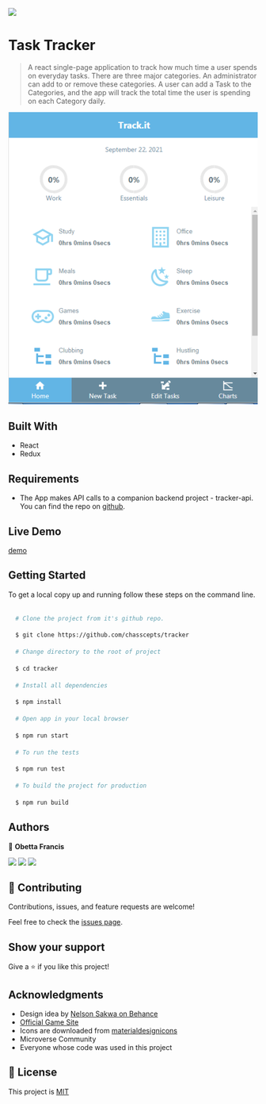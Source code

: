 ![](https://img.shields.io/badge/Microverse-blueviolet)

# Task Tracker

> A react single-page application to track how much time a user spends on everyday tasks. There are three major categories. An administrator can add to or remove these categories. A user can add a Task to the Categories, and the app will track the total time the user is spending on each Category daily.

![screenshot](./screenshot.png)

## Built With

- React
- Redux

## Requirements

- The App makes API calls to a companion backend project - tracker-api. You can find the repo on [github](https://github.com/chasscepts/tracker-api).

## Live Demo

[demo](https://tram.netlify.app/)

## Getting Started

To get a local copy up and running follow these steps on the command line.

```bash

  # Clone the project from it's github repo.

  $ git clone https://github.com/chasscepts/tracker

  # Change directory to the root of project

  $ cd tracker

  # Install all dependencies

  $ npm install

  # Open app in your local browser

  $ npm run start

  # To run the tests

  $ npm run test

  # To build the project for production

  $ npm run build

```

## Authors

👤 **Obetta Francis**

[![](https://img.shields.io/badge/GitHub-100000?style=for-the-badge&logo=github&logoColor=white)](https://github.com/chasscepts) [![](https://img.shields.io/badge/Twitter-1DA1F2?style=for-the-badge&logo=twitter&logoColor=white)](https://twitter.com/chasscepts) [![](https://img.shields.io/badge/LinkedIn-0077B5?style=for-the-badge&logo=linkedin&logoColor=white)](https://www.linkedin.com/in/chasscepts/)

## 🤝 Contributing

Contributions, issues, and feature requests are welcome!

Feel free to check the [issues page](https://github.com/chasscepts/tracker/issues).

## Show your support

Give a ⭐️ if you like this project!

## Acknowledgments
- Design idea by [Nelson Sakwa on Behance](https://www.behance.net/sakwadesignstudio)
- [Official Game Site](https://www.ageofempires.com/games/aoeiide/)
- Icons are downloaded from [materialdesignicons](https://materialdesignicons.com/)
- Microverse Community
- Everyone whose code was used in this project

## 📝 License

This project is [MIT](./LICENSE)

